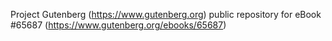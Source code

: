Project Gutenberg (https://www.gutenberg.org) public repository for
eBook #65687 (https://www.gutenberg.org/ebooks/65687)
